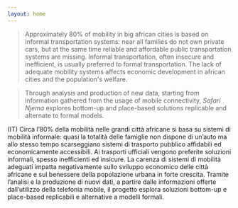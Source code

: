 ```yaml
---
layout: home
---
```


> Approximately 80% of mobility in big african cities is based on informal transportation systems: near all families do not own private cars, but at the same time reliable and affordable public transportation systems are missing. Informal transportation, often insecure and inefficient, is usually preferred to formal transportation. The lack of adequate mobility systems affects economic development in african cities and the population's welfare.

>Through analysis and production of new data, starting from information gathered from the usage of mobile connectivity, <em>Safari Njema</em> explores bottom-up and place-based solutions replicable and alternate to formal models.

(IT) Circa l’80% della mobilità nelle grandi città africane si basa su sistemi di mobilità informale: quasi la totalità delle famiglie non dispone di un’auto ma allo stesso tempo scarseggiano sistemi di trasporto pubblico affidabili ed economicamente accessibili. Ai trasporti ufficiali vengono preferite soluzioni informali, spesso inefficienti ed insicure. La carenza di sistemi di mobilità adeguati impatta negativamente sullo sviluppo economico delle città africane e sul benessere della popolazione urbana in forte crescita.
Tramite l’analisi e la produzione di nuovi dati, a partire dalle informazioni offerte dall’utilizzo della telefonia mobile, il progetto esplora soluzioni bottom-up e place-based replicabili e alternative a modelli formali.
